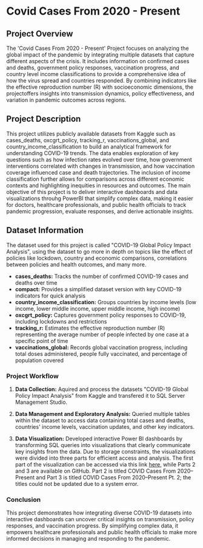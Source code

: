 # Covid Cases From 2020 - Present

## Project Overview
The 'Covid Cases From 2020 - Present' Project focuses on analyzing the global impact of the pandemic by integrating multiple datasets that capture different aspects of the crisis. It includes information on confirmed cases and  deaths, government policy responses, vaccination progress, and country level income classifications to provide a comprehensive idea of how the virus spread and countries responded. By combining indicators like the effective reproduction number (R) with socioeconomic dimensions, the projectoffers insights into transmission dynamics, policy effectiveness, and variation in pandemic outcomes across regions.

## Project Description
This project utilizes publicly available datasets from Kaggle such as cases_deaths, oxcgrt_policy, tracking_r, vaccinations_global, and country_income_classification to build an analytical framework for understanding COVID-19 trends. The data enables exploration of key questions such as how infection rates evolved over time, how government interventions correlated with changes in transmission, and how vaccination coverage influenced case and death trajectories. The inclusion of income classification further allows for comparisons across different economic contexts and highlighting inequities in resources and outcomes. The main objective of this project is to deliver interactive dashboards and data visualizations throuhg PowerBI that simplify complex data, making it easier for doctors, healthcare professionals, and public health officials to track pandemic progression, evaluate responses, and derive actionable insights.

## Dataset Information 

The dataset used for this project is called "COVID-19 Global Policy Impact Analysis", using the dataset to go more in depth on topics like the effect of policies like lockdown, country and economic comparisons, correlations between policies and health outcomes, and many more.

- **cases_deaths:** Tracks the number of confirmed COVID-19 cases and deaths over time
- **compact:** Provides a simplified dataset version with key COVID-19 indicators for quick analysis
- **country_income_classification:** Groups countries by income levels (low income, lower middle income, upper middle income, high income) 
- **oxcgrt_policy:** Captures government policy responses to COVID-19, including lockdowns and restrictions
- **tracking_r:** Estimates the effective reproduction number (R) representing the average number of people infected by one case at a specific point of time
- **vaccinations_global:** Records global vaccination progress, including total doses administered, people fully vaccinated, and percentage of population covered

### Project Workflow

1. **Data Collection:** Aquired and process the datasets "COVID-19 Global Policy Impact Analysis" from Kaggle and transfered it to SQL Server Management Studio.

2. **Data Management and Exploratory Analysis:** Queried multiple tables within the dataset to access data containing total cases and deaths, countries' income levels, vaccination updates, and other key indicators.

3. **Data Visualization:** Developed interactive Power BI dashboards by transforming SQL queries into visualizations that clearly communicate key insights from the data. Due to storage constraints, the visualizations were divided into three parts for efficient access and analysis.  The first part of the visualization can be accessed via this link [here](https://1drv.ms/u/c/b847d98b1a59977d/EY2ze-Nq3fFJu_H_G55PxMYB8D8evPKQRBC-aZIaWIqGJQ?e=u2EtJK), while Parts 2 and 3 are available on GitHub. Part 2 is titled COVID Cases From 2020–Present and Part 3 is titled COVID Cases From 2020–Present Pt. 2; the titles could not be updated due to a system error.

### Conclusion
This project demonstrates how integrating diverse COVID-19 datasets into interactive dashboards can uncover critical insights on transmission, policy responses, and vaccination progress. By simplifying complex data, it empowers healthcare professionals and public health officials to make more informed decisions in managing and responding to the pandemic.
